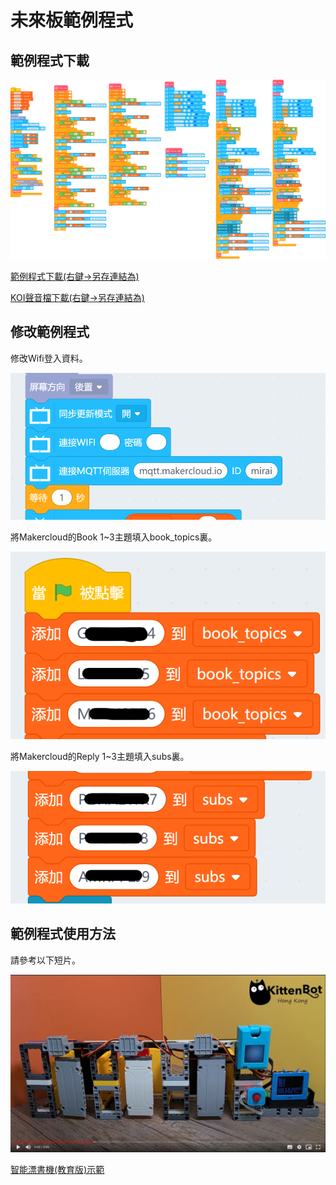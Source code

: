 # 未來板範例程式

## 範例程式下載

![](./images/futureboardcode1.png)

[範例程式下載(右鍵->另存連結為)](booksharing.sb3)

[KOI聲音檔下載(右鍵->另存連結為)](sounds.zip)

## 修改範例程式

修改Wifi登入資料。

![](./images/futureboardcode2.png)

將Makercloud的Book 1~3主題填入book_topics裏。

![](./images/futureboardcode3.png)

將Makercloud的Reply 1~3主題填入subs裏。

![](./images/futureboardcode4.png)

## 範例程式使用方法

請參考以下短片。

[![](./images/video1.png)](https://bit.ly/OnePileEduDemo)

[智能漂書機(教育版)示範](https://bit.ly/OnePileEduDemo)